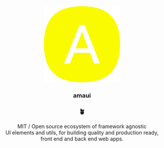 
<br />

<p align='center'>
  <a target='_blank' rel='noopener noreferrer' href='#'>
    <img src='/utils/images/logo.svg' alt='amaui logo' />
  </a>
</p>

<h3 align='center'>amaui</h3>

<h3 align='center'>🪴</h3>

<div align='center'>
   MIT / Open source ecosystem of framework agnostic<br /> UI elements and utils, for building quality and production ready,<br /> front end and back end web apps.
</div>

<br />

<br />
